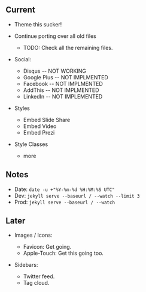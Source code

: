 ---
---

## Current

* Theme this sucker!

* Continue porting over all old files
  * TODO: Check all the remaining files.

* Social:
  * Disqus -- NOT WORKING
  * Google Plus -- NOT IMPLMENTED
  * Facebook -- NOT IMPLMENTED
  * AddThis -- NOT IMPLMENTED
  * LinkedIn -- NOT IMPLEMENTED

* Styles
  * Embed Slide Share
  * Embed Video
  * Embed Prezi

* Style Classes
  * more


## Notes

* Date: `date -u +"%Y-%m-%d %H:%M:%S UTC"`
* Dev: `jekyll serve --baseurl / --watch --limit 3`
* Prod: `jekyll serve --baseurl / --watch`

## Later

* Images / Icons:

  * Favicon: Get going.
  * Apple-Touch: Get this going too.

* Sidebars:

  * Twitter feed.
  * Tag cloud.
